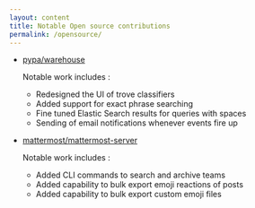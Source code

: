 ```yaml
---
layout: content
title: Notable Open source contributions
permalink: /opensource/
---
```


- [pypa/warehouse](https://github.com/pypa/warehouse/pulls?q=is%3Apr+author%3Awaseem18+is%3Aclosed)
  
  
  Notable work includes :
  
  * Redesigned the UI of trove classifiers
  * Added support for exact phrase searching
  * Fine tuned Elastic Search results for queries with spaces
  * Sending of email notifications whenever events fire up
  
  

- [mattermost/mattermost-server](https://github.com/mattermost/mattermost-server/pulls?q=is%3Apr+author%3Awaseem18+is%3Aclosed)

  Notable work includes :
  
  * Added CLI commands to search and archive teams
  * Added capability to bulk export emoji reactions of posts
  * Added capability to bulk export custom emoji files
  
